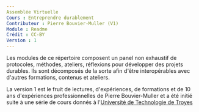 ```yaml
---
Assemblée Virtuelle
Cours : Entreprendre durablement
Contributeur : Pierre Bouvier-Muller (V1)
Module : Readme
Crédit : CC-BY
Version : 1
---
```


Les modules de ce répertoire composent un panel non exhaustif de protocoles, méthodes, ateliers, réflexions pour développer des projets durables.
Ils sont décomposés de la sorte afin d'être interopérables avec d'autres formations, contenus et ateliers.

La version 1 est le fruit de lectures, d'expériences, de formations et de 10 ans d'expériences professionnelles de Pierre Bouvier-Muller et a été initié suite à une série de cours donnés à l'[Université de Technologie de Troyes](https://www.utt.fr/)

